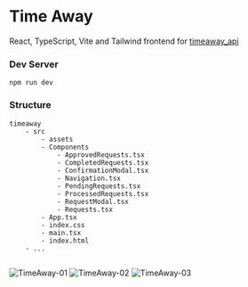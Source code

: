 # Time Away

React, TypeScript, Vite and Tailwind frontend for [timeaway_api](https://github.com/yatesj9/timeaway_api)

### Dev Server
```
npm run dev
```

### Structure

```
timeaway
	- src
		- assets
		- Components
			- ApprovedRequests.tsx 
			- CompletedRequests.tsx
			- ConfirmationModal.tsx
			- Navigation.tsx
			- PendingRequests.tsx
			- ProcessedRequests.tsx
			- RequestModal.tsx
			- Requests.tsx
		- App.tsx
		- index.css
		- main.tsx
		- index.html
	- ...	
	
```
![TimeAway-01](https://github.com/user-attachments/assets/a9ecc6bf-18db-49a9-95fb-19199b6081f9)
![TimeAway-02](https://github.com/user-attachments/assets/8309f6c4-c94d-4d2f-bff6-bc780259b7d3)
![TimeAway-03](https://github.com/user-attachments/assets/bd4fed3f-7852-4859-9ad4-6b84e5d25c13)

